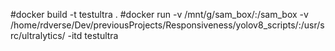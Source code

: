#docker build -t testultra .
#docker run  -v /mnt/g/sam_box/:/sam_box -v /home/rdverse/Dev/previousProjects/Responsiveness/yolov8_scripts/:/usr/src/ultralytics/ -itd testultra

